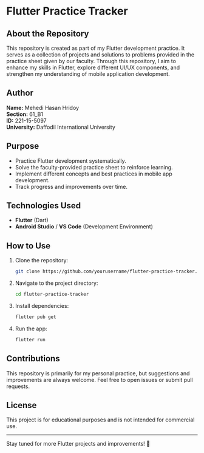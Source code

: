 # Flutter Practice Tracker

## About the Repository
This repository is created as part of my Flutter development practice. It serves as a collection of projects and solutions to problems provided in the practice sheet given by our faculty. Through this repository, I aim to enhance my skills in Flutter, explore different UI/UX components, and strengthen my understanding of mobile application development.

## Author
**Name:** Mehedi Hasan Hridoy  
**Section:** 61_B1  
**ID:** 221-15-5097  
**University:** Daffodil International University  

## Purpose
- Practice Flutter development systematically.
- Solve the faculty-provided practice sheet to reinforce learning.
- Implement different concepts and best practices in mobile app development.
- Track progress and improvements over time.

## Technologies Used
- **Flutter** (Dart)
- **Android Studio** / **VS Code** (Development Environment)


## How to Use
1. Clone the repository:
   ```sh
   git clone https://github.com/yourusername/flutter-practice-tracker.git
   ```
2. Navigate to the project directory:
   ```sh
   cd flutter-practice-tracker
   ```
3. Install dependencies:
   ```sh
   flutter pub get
   ```
4. Run the app:
   ```sh
   flutter run
   ```

## Contributions
This repository is primarily for my personal practice, but suggestions and improvements are always welcome. Feel free to open issues or submit pull requests.

## License
This project is for educational purposes and is not intended for commercial use.

---

Stay tuned for more Flutter projects and improvements! 🚀

